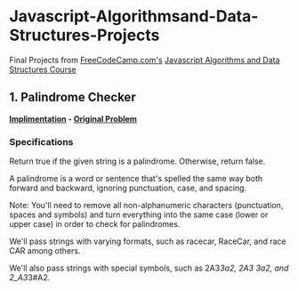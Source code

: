 # Javascript-Algorithmsand-Data-Structures-Projects
Final Projects from [FreeCodeCamp.com's](https://www.freecodecamp.org/) [Javascript Algorithms and Data Structures Course](https://www.freecodecamp.org/learn/javascript-algorithms-and-data-structures/)

## 1. Palindrome Checker
**[Implimentation](palindrome_checker.js)  -  [Original Problem](https://www.freecodecamp.org/learn/javascript-algorithms-and-data-structures/javascript-algorithms-and-data-structures-projects/palindrome-checker)**
### Specifications
Return true if the given string is a palindrome. Otherwise, return false.

A palindrome is a word or sentence that's spelled the same way both forward and backward, ignoring punctuation, case, and spacing.

Note: You'll need to remove all non-alphanumeric characters (punctuation, spaces and symbols) and turn everything into the same case (lower or upper case) in order to check for palindromes.

We'll pass strings with varying formats, such as racecar, RaceCar, and race CAR among others.

We'll also pass strings with special symbols, such as 2A3*3a2, 2A3 3a2, and 2_A3*3#A2.

